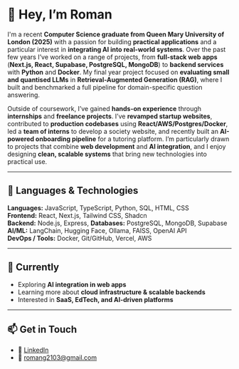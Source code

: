# 👋 Hey, I’m Roman  

I'm a recent **Computer Science graduate from Queen Mary University of London (2025)** with a passion for building **practical applications** and a particular interest in **integrating AI into real-world systems**. Over the past few years I’ve worked on a range of projects, from **full-stack web apps** (**Next.js, React, Supabase, PostgreSQL, MongoDB**) to **backend services** with **Python** and **Docker**. My final year project focused on **evaluating small and quantised LLMs** in **Retrieval-Augmented Generation (RAG)**, where I built and benchmarked a full pipeline for domain-specific question answering.  

Outside of coursework, I’ve gained **hands-on experience** through **internships** and **freelance projects**. I’ve **revamped startup websites**, contributed to **production codebases** using **React/AWS/Postgres/Docker**, led a **team of interns** to develop a society website, and recently built an **AI-powered onboarding pipeline** for a tutoring platform. I’m particularly drawn to projects that combine **web development** and **AI integration**, and I enjoy designing **clean, scalable systems** that bring new technologies into practical use.  

---


## 🚀 Languages & Technologies  

**Languages:** JavaScript, TypeScript, Python, SQL, HTML, CSS  
**Frontend:** React, Next.js, Tailwind CSS, Shadcn  
**Backend:** Node.js, Express, 
**Databases:** PostgreSQL, MongoDB, Supabase  
**AI/ML:** LangChain, Hugging Face, Ollama, FAISS, OpenAI API  
**DevOps / Tools:** Docker, Git/GitHub, Vercel, AWS  

---


## 🌱 Currently  

- Exploring **AI integration in web apps**  
- Learning more about **cloud infrastructure & scalable backends**  
- Interested in **SaaS, EdTech, and AI-driven platforms**  

---


## 📫 Get in Touch  

- 💼 [LinkedIn](https://linkedin.com/in/romang2103)  
- 📧 romang2103@gmail.com  
